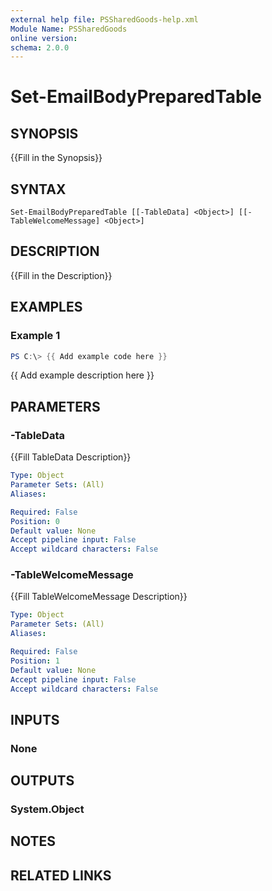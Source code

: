 ```yaml
---
external help file: PSSharedGoods-help.xml
Module Name: PSSharedGoods
online version:
schema: 2.0.0
---
```


# Set-EmailBodyPreparedTable

## SYNOPSIS
{{Fill in the Synopsis}}

## SYNTAX

```
Set-EmailBodyPreparedTable [[-TableData] <Object>] [[-TableWelcomeMessage] <Object>]
```

## DESCRIPTION
{{Fill in the Description}}

## EXAMPLES

### Example 1
```powershell
PS C:\> {{ Add example code here }}
```

{{ Add example description here }}

## PARAMETERS

### -TableData
{{Fill TableData Description}}

```yaml
Type: Object
Parameter Sets: (All)
Aliases:

Required: False
Position: 0
Default value: None
Accept pipeline input: False
Accept wildcard characters: False
```

### -TableWelcomeMessage
{{Fill TableWelcomeMessage Description}}

```yaml
Type: Object
Parameter Sets: (All)
Aliases:

Required: False
Position: 1
Default value: None
Accept pipeline input: False
Accept wildcard characters: False
```

## INPUTS

### None

## OUTPUTS

### System.Object
## NOTES

## RELATED LINKS
